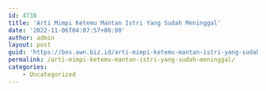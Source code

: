 ```yaml
---
id: 4738
title: 'Arti Mimpi Ketemu Mantan Istri Yang Sudah Meninggal'
date: '2022-11-06T04:07:57+00:00'
author: admin
layout: post
guid: 'https://bos.awn.biz.id/arti-mimpi-ketemu-mantan-istri-yang-sudah-meninggal/'
permalink: /arti-mimpi-ketemu-mantan-istri-yang-sudah-meninggal/
categories:
    - Uncategorized
---
```


